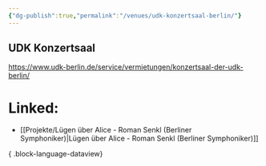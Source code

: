 ```yaml
---
{"dg-publish":true,"permalink":"/venues/udk-konzertsaal-berlin/"}
---
```


## UDK Konzertsaal

https://www.udk-berlin.de/service/vermietungen/konzertsaal-der-udk-berlin/
# Linked:
- [[Projekte/Lügen über Alice - Roman Senkl (Berliner Symphoniker)\|Lügen über Alice - Roman Senkl (Berliner Symphoniker)]]

{ .block-language-dataview}
